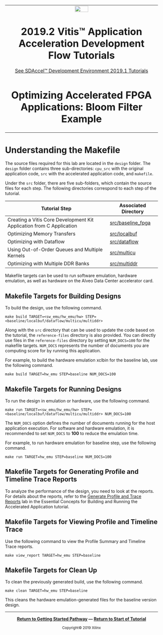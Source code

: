﻿<table>
 <tr>
   <td align="center"><img src="https://www.xilinx.com/content/dam/xilinx/imgs/press/media-kits/corporate/xilinx-logo.png" width="30%"/><h1>2019.2 Vitis™ Application Acceleration Development Flow Tutorials</h1>
   <a href="https://github.com/Xilinx/SDAccel-Tutorials/branches/all">See SDAccel™ Development Environment 2019.1 Tutorials</a>
   </td>
 </tr>
 <tr>
 <td align="center"><h1>Optimizing Accelerated FPGA Applications: Bloom Filter Example
 </td>
 </tr>
</table>

# Understanding the Makefile

The source files required for this lab are located in the `design` folder. The `design` folder contains three sub-directories: `cpu_src` with the original application code, `src` with the accelerated application code, and `makefile`.

Under the `src` folder, there are five sub-folders, which contain the source files for each step. The following directories correspond to each step of the tutorial.

| Tutorial Step                                             | Associated Directory  |
|-------------------------------------------------------------|------------------------ |
| Creating a Vitis Core Development Kit Application from C Application          |     [src/baseline_fpga](./design/src/baseline_fpga)        |
| Optimizing Memory Transfers                                  |     [src/localbuf](./design/src/localbuf)        |
| Optimizing with Dataflow                                    |     [src/dataflow](./design/src/dataflow)        |
| Using Out-of-Order Queues and Multiple Kernels              |     [src/multicu](./design/src/multicu)         |
| Optimizing with Multiple DDR Banks                 |     [src/multiddr](./design/src/multiddr)      |

Makefile targets can be used to run software emulation, hardware emulation, as well as hardware on the Alveo Data Center accelerator card.

## Makefile Targets for Building Designs

To build the design, use the following command.

```
make build TARGET=<sw_emu/hw_emu/hw> STEP=<baseline/localbuf/dataflow/multicu/multiddr>
```

Along with the `src` directory that can be used to update the code based on the tutorial, the `reference-files` directory is also provided. You can directly use files in the `reference-files` directory by setting `NUM_DOCS=100` for the makefile targets.
`NUM_DOCS` represents the number of documents you are computing score for by running this application.

For example, to build the hardware emulation xclbin for the baseline lab, use the following command.

```
make build TARGET=hw_emu STEP=baseline NUM_DOCS=100
```

## Makefile Targets for Running Designs

To run the design in emulation or hardware, use the following command.

```
make run TARGET=<sw_emu/hw_emu/hw> STEP=<baseline/localbuf/dataflow/multicu/multiddr> NUM_DOCS=100
```

The `NUM_DOCS` option defines the number of documents running for the host application execution. For software and hardware emulation, it is recommended to set `NUM_DOCS` to **100** to reduce the emulation time.

For example, to run hardware emulation for baseline step, use the following command.

```
make run TARGET=hw_emu STEP=baseline NUM_DOCS=100
```

## Makefile Targets for Generating Profile and Timeline Trace Reports

To analyze the performance of the design, you need to look at the reports. For details about the reports, refer to the [Generate Profile and Trace Reports](../Pathway3/ProfileAndTraceReports.md) lab in the Essential Concepts for Building and Running the Accelerated Application tutorial.

## Makefile Targets for Viewing Profile and Timeline Trace

Use the following command to view the Profile Summary and Timeline Trace reports.

   ```
   make view_report TARGET=hw_emu STEP=baseline
   ```

## Makefile Targets for Clean Up

To clean the previously generated build, use the following command.

```
make clean TARGET=hw_emu STEP=baseline
```

This cleans the hardware emulation-generated files for the baseline version design.
</br>
<hr/>
<p align="center"><b><a href="/docs/vitis-getting-started/">Return to Getting Started Pathway</a> — <a href="./README.md">Return to Start of Tutorial</a></b></p>

<p align="center"><sup>Copyright&copy; 2019 Xilinx</sup></p>
